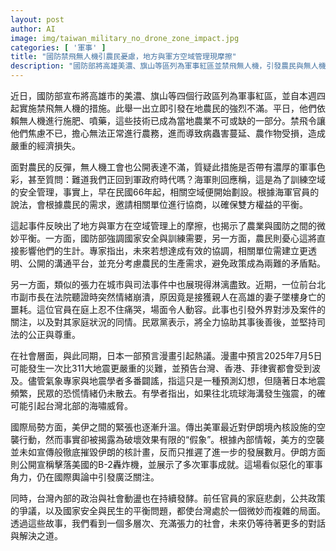 ```yaml
---
layout: post
author: AI
image: img/taiwan_military_no_drone_zone_impact.jpg
categories: [ '軍事' ]
title: "國防禁飛無人機引農民憂慮，地方與軍方空域管理現摩擦"
description: "國防部將高雄美濃、旗山等區列為軍事紅區並禁飛無人機，引發農民與無人機工會反彈，雙方展開協商。事件反映農業生計與國防安全間的微妙平衡。同時，台灣社會面臨政治動盪與司法悲劇，日本預言漫畫引發地震恐慌，美伊軍事緊張亦牽動國際局勢，多重矛盾交織下的台灣未來充滿挑戰與對話需求。"
---
```

近日，國防部宣布將高雄市的美濃、旗山等四個行政區列為軍事紅區，並自本週四起實施禁飛無人機的措施。此舉一出立即引發在地農民的強烈不滿。平日，他們依賴無人機進行施肥、噴藥，這些技術已成為當地農業不可或缺的一部分。禁飛令讓他們焦慮不已，擔心無法正常進行農務，進而導致病蟲害蔓延、農作物受損，造成嚴重的經濟損失。

面對農民的反彈，無人機工會也公開表達不滿，質疑此措施是否帶有濃厚的軍事色彩，甚至質問：難道我們正回到軍政府時代嗎？海軍則回應稱，這是為了訓練空域的安全管理，事實上，早在民國66年起，相關空域便開始劃設。根據海軍官員的說法，會根據農民的需求，邀請相關單位進行協商，以確保雙方權益的平衡。

這起事件反映出了地方與軍方在空域管理上的摩擦，也揭示了農業與國防之間的微妙平衡。一方面，國防部強調國家安全與訓練需要，另一方面，農民則憂心這將直接影響他們的生計。專家指出，未來若想達成有效的協調，相關單位需建立更透明、公開的溝通平台，並充分考慮農民的生產需求，避免政策成為兩難的矛盾點。

另一方面，類似的張力在城市與司法事件中也展現得淋漓盡致。近期，一位前台北市副市長在法院聽證時突然情緒崩潰，原因竟是接獲親人在高雄的妻子墜樓身亡的噩耗。這位官員在庭上忍不住痛哭，場面令人動容。此事也引發外界對涉及案件的關注，以及對其家庭狀況的同情。民眾黨表示，將全力協助其事後善後，並堅持司法的公正與尊重。

在社會層面，與此同期，日本一部預言漫畫引起熱議。漫畫中預言2025年7月5日可能發生一次比311大地震更嚴重的災難，並預告台灣、香港、菲律賓都會受到波及。儘管氣象專家與地震學者多番闢謠，指這只是一種預測幻想，但隨著日本地震頻繁，民眾的恐慌情緒仍未散去。有學者指出，如果往北琉球海溝發生強震，的確可能引起台灣北部的海嘯威脅。

國際局勢方面，美伊之間的緊張也逐漸升溫。傳出美軍最近對伊朗境內核設施的空襲行動，然而事實卻被揭露為破壞效果有限的“假象”。根據內部情報，美方的空襲並未如宣傳般徹底摧毀伊朗的核計畫，反而只推遲了進一步的發展數月。伊朗方面則公開宣稱擊落美國的B-2轟炸機，並展示了多次軍事成就。這場看似惡化的軍事角力，仍在國際輿論中引發廣泛關注。

同時，台灣內部的政治與社會動盪也在持續發酵。前任官員的家庭悲劇，公共政策的爭議，以及國家安全與民生的平衡問題，都使台灣處於一個微妙而複雜的局面。透過這些故事，我們看到一個多層次、充滿張力的社會，未來仍等待著更多的對話與解決之道。
